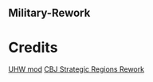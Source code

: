 ## Military-Rework

# Credits

[UHW mod](https://steamcommunity.com/sharedfiles/filedetails/?id=2948397644)
[CBJ Strategic Regions Rework](https://steamcommunity.com/sharedfiles/filedetails/?id=2883944649)
